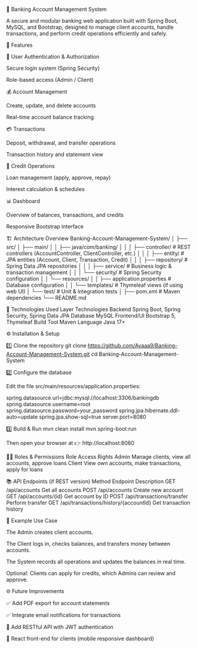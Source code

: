 🏦 Banking Account Management System

A secure and modular banking web application built with Spring Boot, MySQL, and Bootstrap, designed to manage client accounts, handle transactions, and perform credit operations efficiently and safely.

🚀 Features

🔐 User Authentication & Authorization

Secure login system (Spring Security)

Role-based access (Admin / Client)

💰 Account Management

Create, update, and delete accounts

Real-time account balance tracking

💳 Transactions

Deposit, withdrawal, and transfer operations

Transaction history and statement view

🧾 Credit Operations

Loan management (apply, approve, repay)

Interest calculation & schedules

📊 Dashboard

Overview of balances, transactions, and credits

Responsive Bootstrap interface

🏗️ Architecture Overview
Banking-Account-Management-System/
│
├── src/
│   ├── main/
│   │   ├── java/com/banking/
│   │   │   ├── controller/     # REST controllers (AccountController, ClientController, etc.)
│   │   │   ├── entity/         # JPA entities (Account, Client, Transaction, Credit)
│   │   │   ├── repository/     # Spring Data JPA repositories
│   │   │   ├── service/        # Business logic & transaction management
│   │   │   └── security/       # Spring Security configuration
│   │   └── resources/
│   │       ├── application.properties  # Database configuration
│   │       └── templates/     # Thymeleaf views (if using web UI)
│   └── test/                  # Unit & integration tests
│
├── pom.xml                    # Maven dependencies
└── README.md

🧩 Technologies Used
Layer	Technologies
Backend	Spring Boot, Spring Security, Spring Data JPA
Database	MySQL
Frontend/UI	Bootstrap 5, Thymeleaf
Build Tool	Maven
Language	Java 17+

⚙️ Installation & Setup

1️⃣ Clone the repository
git clone https://github.com/Ayaaa9/Banking-Account-Management-System.git
cd Banking-Account-Management-System

2️⃣ Configure the database

Edit the file src/main/resources/application.properties:

spring.datasource.url=jdbc:mysql://localhost:3306/bankingdb
spring.datasource.username=root
spring.datasource.password=your_password
spring.jpa.hibernate.ddl-auto=update
spring.jpa.show-sql=true
server.port=8080

3️⃣ Build & Run
mvn clean install
mvn spring-boot:run


Then open your browser at 👉 http://localhost:8080

👩‍💼 Roles & Permissions
Role	Access Rights
Admin	Manage clients, view all accounts, approve loans
Client	View own accounts, make transactions, apply for loans

📚 API Endpoints (if REST version)
Method	Endpoint	Description
GET	/api/accounts	Get all accounts
POST	/api/accounts	Create new account
GET	/api/accounts/{id}	Get account by ID
POST	/api/transactions/transfer	Perform transfer
GET	/api/transactions/history/{accountId}	Get transaction history

🧠 Example Use Case

The Admin creates client accounts.

The Client logs in, checks balances, and transfers money between accounts.

The System records all operations and updates the balances in real time.

Optional: Clients can apply for credits, which Admins can review and approve.


🌐 Future Improvements

✅ Add PDF export for account statements

✅ Integrate email notifications for transactions

🚀 Add RESTful API with JWT authentication

📱 React front-end for clients (mobile responsive dashboard)
